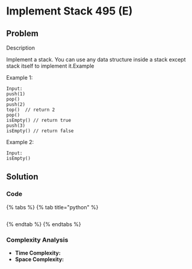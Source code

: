 # Implement Stack 495 \(E\)

## Problem

Description

Implement a stack. You can use any data structure inside a stack except stack itself to implement it.Example

Example 1:

```text
Input:
push(1)
pop()
push(2)
top()  // return 2
pop()
isEmpty() // return true
push(3)
isEmpty() // return false
```

Example 2:

```text
Input:
isEmpty()
```

## Solution 

### Code

{% tabs %}
{% tab title="python" %}
```python

```
{% endtab %}
{% endtabs %}

### Complexity Analysis

* **Time Complexity:**
* **Space Complexity:**

